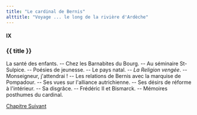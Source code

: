 ```yaml
---
title: "Le cardinal de Bernis"
alttitle: "Voyage ... le long de la rivière d'Ardèche"
---
```


#### IX

### {{ title }}

<div class="tltr">

La santé des enfants. -- Chez les Barnabites du Bourg. -- Au séminaire
St-Sulpice. -- Poésies de jeunesse. -- Le pays natal. -- _La Religion vengée_.
-- Monseigneur, j'attendrai ! -- Les relations de Bernis avec la marquise de
Pompadour. -- Ses vues sur l'alliance autrichienne. -- Ses désirs de réforme à
l'intérieur. -- Sa disgrâce. -- Frédéric II et Bismarck. -- Mémoires posthumes
du cardinal.

</div>

<div id="next">

[Chapitre Suivant](10.html)

</div>
